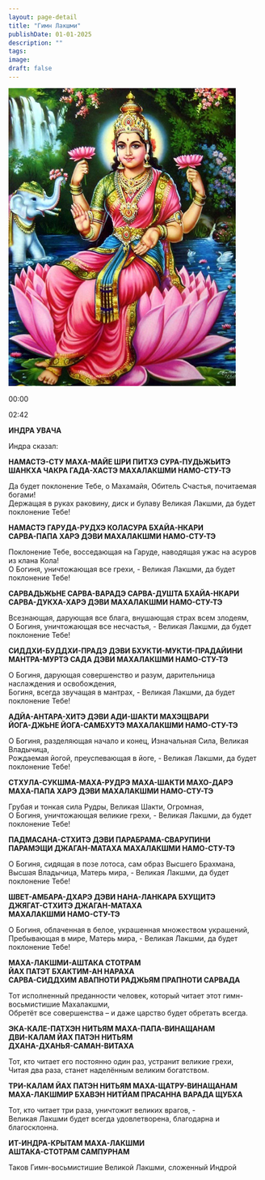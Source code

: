 ```yaml
---
layout: page-detail
title: "Гимн Лакшми"
publishDate: 01-01-2025
description: ""
tags:
image:
draft: false
---
```


![](/upload/iblock/59e/59e7aaeba4b2b3298b8796b581785071.jpg) 

00:00 

02:42 

**ИНДРА УВАЧА**  
  
 Индра сказал:  
  
**НАМАСТЭ-СТУ МАХА-МАЙЕ ШРИ ПИТХЭ СУРА-ПУДЬЖЬИТЭ**  
 **ШАНКХА ЧАКРА ГАДА-ХАСТЭ МАХАЛАКШМИ НАМО-СТУ-ТЭ**  
  
 Да будет поклонение Тебе, о Махамайя, Обитель Счастья, почитаемая богами!  
 Держащая в руках раковину, диск и булаву Великая Лакшми, да будет поклонение Тебе!  
  
**НАМАСТЭ ГАРУДА-РУДХЭ КОЛАСУРА БХАЙА-НКАРИ**  
 **САРВА-ПАПА ХАРЭ ДЭВИ МАХАЛАКШМИ НАМО-СТУ-ТЭ**  
  
 Поклонение Тебе, восседающая на Гаруде, наводящая ужас на асуров из клана Кола!  
 О Богиня, уничтожающая все грехи, - Великая Лакшми, да будет поклонение Тебе!  
  
**САРВАДЬЖЬНЕ САРВА-ВАРАДЭ САРВА-ДУШТА БХАЙА-НКАРИ**  
 **САРВА-ДУКХА-ХАРЭ ДЭВИ МАХАЛАКШМИ НАМО-СТУ-ТЭ**  
  
 Всезнающая, дарующая все блага, внушающая страх всем злодеям,  
 О Богиня, уничтожающая все несчастья, - Великая Лакшми, да будет поклонение Тебе!  
  
**СИДДХИ-БУДДХИ-ПРАДЭ ДЭВИ БХУКТИ-МУКТИ-ПРАДАЙИНИ**  
 **МАНТРА-МУРТЭ САДА ДЭВИ МАХАЛАКШМИ НАМО-СТУ-ТЭ**  
  
 О Богиня, дарующая совершенство и разум, дарительница наслаждения и освобождения,  
 Богиня, всегда звучащая в мантрах, - Великая Лакшми, да будет поклонение Тебе!  
  
**АДЙА-АНТАРА-ХИТЭ ДЭВИ АДИ-ШАКТИ МАХЭЩВАРИ**  
 **ЙОГА-ДЖЬНЕ ЙОГА-САМБХУТЭ МАХАЛАКШМИ НАМО-СТУ-ТЭ**  
  
 О Богиня, разделяющая начало и конец, Изначальная Сила, Великая Владычица,  
 Рождаемая йогой, преуспевающая в йоге, - Великая Лакшми, да будет поклонение Тебе!  
  
**СТХУЛА-СУКШМА-МАХА-РУДРЭ МАХА-ШАКТИ МАХО-ДАРЭ**  
 **МАХА-ПАПА ХАРЭ ДЭВИ МАХАЛАКШМИ НАМО-СТУ-ТЭ**  
  
 Грубая и тонкая сила Рудры, Великая Шакти, Огромная,  
 О Богиня, уничтожающая великие грехи, - Великая Лакшми, да будет поклонение Тебе!  
  
**ПАДМАСАНА-СТХИТЭ ДЭВИ ПАРАБРАМА-СВАРУПИНИ**  
 **ПАРАМЭЩИ ДЖАГАН-МАТАХА МАХАЛАКШМИ НАМО-СТУ-ТЭ**  
  
 О Богиня, сидящая в позе лотоса, сам образ Высшего Брахмана,  
 Высшая Владычица, Матерь мира, - Великая Лакшми, да будет поклонение Тебе!  
  
**ШВЕТ-АМБАРА-ДХАРЭ ДЭВИ НАНА-ЛАНКАРА БХУЩИТЭ**  
 **ДЖЯГАТ-СТХИТЭ ДЖАГАН-МАТАХА**  
 **МАХАЛАКШМИ НАМО-СТУ-ТЭ**  
  
 О Богиня, облаченная в белое, украшенная множеством украшений,  
 Пребывающая в мире, Матерь мира, - Великая Лакшми, да будет поклонение Тебе!  
  
**МАХА-ЛАКШМИ-АШТАКА СТОТРАМ**  
 **ЙАХ ПАТЭТ БХАКТИМ-АН НАРАХА**  
 **САРВА-СИДДХИМ АВАПНОТИ РАДЖЬЯМ ПРАПНОТИ САРВАДА**  
  
 Тот исполненный преданности человек, который читает этот гимн-восьмистишие Махалакшми,  
 Обретёт все совершенства – и даже царство будет обретать всегда.  
  
**ЭКА-КАЛЕ-ПАТХЭН НИТЬЯМ МАХА-ПАПА-ВИНАЩАНАМ**  
 **ДВИ-КАЛАМ ЙАХ ПАТЭН НИТЬЯМ**  
 **ДХАНА-ДХАНЬЯ-САМАН-ВИТАХА**  
  
 Тот, кто читает его постоянно один раз, устранит великие грехи,  
 Читая два раза, станет наделённым великим богатством.  
  
**ТРИ-КАЛАМ ЙАХ ПАТЭН НИТЬЯМ МАХА-ЩАТРУ-ВИНАЩАНАМ**  
 **МАХА-ЛАКШМИР БХАВЭН НИТЙАМ ПРАСАННА ВАРАДА ЩУБХА**  
  
 Тот, кто читает три раза, уничтожит великих врагов, -  
 Великая Лакшми будет всегда удовлетворена, благодарна и благосклонна.  
  
**ИТ-ИНДРА-КРЫТАМ МАХА-ЛАКШМИ**  
 **АШТАКА-СТОТРАМ САМПУРНАМ**  
  
 Таков Гимн-восьмистишие Великой Лакшми, сложенный Индрой  
  
  
